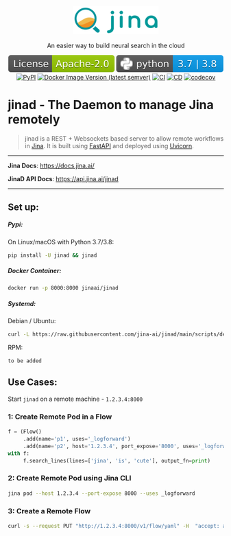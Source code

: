 <p align="center">
<img src="https://github.com/jina-ai/jina/blob/master/.github/logo-only.gif?raw=true" alt="Jina banner" width="200px">
</p>
<p align="center">
An easier way to build neural search in the cloud
</p>
<p align="center">
<a href="#license"><img src="https://github.com/jina-ai/jinad/blob/main/.github/badges/license-badge.svg?raw=true" alt="Jina" title="Jinas is licensed under Apache-2.0"></a>
<a href="https://pypi.org/project/jinad/"><img src="https://github.com/jina-ai/jinad/blob/main/.github/badges/python-badge.svg?raw=true" alt="Python 3.7 3.8" title="Jinad supports Python 3.7 and above"></a>
<a href="https://pypi.org/project/jinad/"><img src="https://img.shields.io/pypi/v/jinad?color=%23099cec&amp;label=PyPI&amp;logo=pypi&amp;logoColor=white" alt="PyPI"></a>
<a href="https://hub.docker.com/r/jinaai/jinad/tags"><img src="https://img.shields.io/docker/v/jinaai/jinad?color=%23099cec&amp;label=Docker&amp;logo=docker&amp;logoColor=white&amp;sort=semver" alt="Docker Image Version (latest semver)"></a>
<a href="https://github.com/jina-ai/jinad/actions?query=workflow%3ACI"><img src="https://github.com/jina-ai/jinad/workflows/CI/badge.svg" alt="CI"></a>
<a href="https://github.com/jina-ai/jinad/actions?query=workflow%3ACD"><img src="https://github.com/jina-ai/jinad/workflows/CD/badge.svg?branch=main" alt="CD"></a>
<a href="https://codecov.io/gh/jina-ai/jinad"><img src="https://codecov.io/gh/jina-ai/jinad/branch/main/graph/badge.svg" alt="codecov"></a>
</p>

# jinad - The Daemon to manage Jina remotely

> jinad is a REST + Websockets based server to allow remote workflows in [Jina](https://github.com/jina-ai/jina). It is built using [FastAPI](https://fastapi.tiangolo.com/) and deployed using [Uvicorn](https://www.uvicorn.org/).

---
**Jina Docs**:      https://docs.jina.ai/

**JinaD API Docs**: https://api.jina.ai/jinad

---

## Set up:
##### Pypi:
On Linux/macOS with Python 3.7/3.8:

```bash
pip install -U jinad && jinad
```

##### Docker Container:

```bash
docker run -p 8000:8000 jinaai/jinad
```

##### Systemd:
<!-- TODO: Move this link to api.jina.ai -->

Debian / Ubuntu:
```bash
curl -L https://raw.githubusercontent.com/jina-ai/jinad/main/scripts/deb-systemd.sh | bash
```

RPM:
```bash
to be added
```


## Use Cases:
Start `jinad` on a remote machine - `1.2.3.4:8000`

### 1: Create Remote Pod in a Flow

```python
f = (Flow()
     .add(name='p1', uses='_logforward')
     .add(name='p2', host='1.2.3.4', port_expose='8000', uses='_logforward')
with f:
     f.search_lines(lines=['jina', 'is', 'cute'], output_fn=print)
```


### 2: Create Remote Pod using Jina CLI

```bash
jina pod --host 1.2.3.4 --port-expose 8000 --uses _logforward
```

### 3: Create a Remote Flow

```bash
curl -s --request PUT "http://1.2.3.4:8000/v1/flow/yaml" -H  "accept: application/json" -H  "Content-Type: multipart/form-data" -F "uses_files=@helloworld.encoder.yml" -F "uses_files=@helloworld.indexer.yml" -F "pymodules_files=@components.py" -F "yamlspec=@helloworld.flow.index.yml"
```


<!--
TODO(Deepankar): move this to DEBUG.MD
You can verify whether it running properly by

```bash
export JINAD_IP=1.2.3.4
export JINAD_PORT=8000
curl -s -o /dev/null -w "%{http_code}"  http://$JINAD_IP:$JINAD_PORT/v1/alive
```

> `1.2.3.4` is the public ip of your instance. By default, jinad is listening to the port `8000`

 -->


<!--## Use Case 3: Create Peas on remote using Jina CLI

```
jina pea --host 1.2.3.4 --port-expose 8000 --role SINGLETON
```

> Make sure `jinad` is running in `pea` context

> we need to pass a valid `role` for this (pydantic issue to be fixed)-->






<!--1. Create a new instance on AWS and log into the instance

```bash
ssh -i your.pem ubuntu@ec2-1-2-3-4.us-east-2.compute.amazonaws.com
```


1. Install the required packages

```bash
sudo apt-get update
sudo apt-get -y install python3.8 python3.8-dev python3.8-distutils python3.8-venv python3-pip
```

3. Install jina

```bash
git clone https://github.com/jina-ai/jina.git
cd jina
pip3 install -e .
```

4. Install jinad

```bash
git clone https://github.com/jina-ai/jinad.git
cd jinad/
pip3 install -r jinad/requirements.txt
```

5. Install & Configure `Fluentd`

```
sudo mkdir -p /var/run/td-agent/
sudo touch /var/run/td-agent/td-agent.pid
curl -L https://toolbelt.treasuredata.com/sh/install-ubuntu-focal-td-agent4.sh | sh
echo 'FLUENT_CONF=/home/ubuntu/jina/jina/resources/fluent.conf' | sudo tee -a /etc/default/td-agent
sudo systemctl restart td-agent
```

5. Create a systemd service

```
sudo bash -c 'cat  << EOF > /etc/systemd/system/jinad.service
[Unit]
Description=jina remote manager
After=network.target

[Service]
User=ubuntu
WorkingDirectory=/home/ubuntu/jinad/jinad
Environment=JINAD_PORT=8000
Environment=JINAD_CONTEXT=all
ExecStart=/usr/bin/python3.8 main.py
Restart=always

[Install]
WantedBy=multi-user.target
EOF'
```

6. Start the service to be constantly running in the background

```
sudo systemctl daemon-reload
sudo systemctl start jinad.service

```

7. To follow the logs via journald


```
journalctl -u jinad -f
```

8. Verify whether jinad is properly running, one can use the following lines

```bash
export JINAD_IP=1.2.3.4
export JINAD_PORT=8000
curl -s -o /dev/null -w "%{http_code}"  http://$JINAD_IP:$JINAD_PORT/v1/alive
```

Alternatives, open `http://1.2.3.4:8000/docs` on your browser and you will see the API documentations of jinad.


> env `JINAD_CONTEXT` is used to set up the jinad context. The possible values are  `all` (default), `flow`, `pod`, and `pea`. When we use `JINAD_CONTEXT=pod`, it will set jinad to create Pods.

> env `JINAD_PORT` is used to set a port on which Uvicorn runs (default: 8000)

-->




